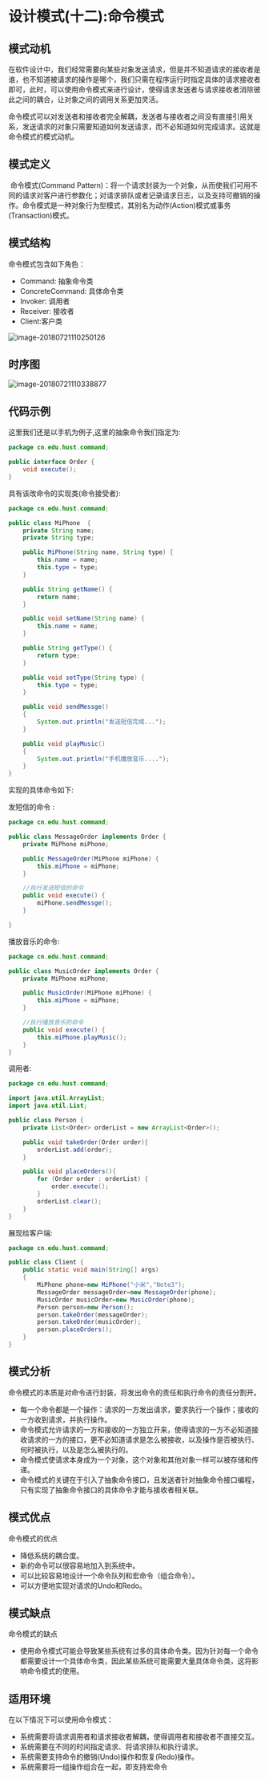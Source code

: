 # 设计模式(十二):命令模式

## 模式动机

​	在软件设计中，我们经常需要向某些对象发送请求，但是并不知道请求的接收者是谁，也不知道被请求的操作是哪个，我们只需在程序运行时指定具体的请求接收者即可，此时，可以使用命令模式来进行设计，使得请求发送者与请求接收者消除彼此之间的耦合，让对象之间的调用关系更加灵活。

​	命令模式可以对发送者和接收者完全解耦，发送者与接收者之间没有直接引用关系，发送请求的对象只需要知道如何发送请求，而不必知道如何完成请求。这就是命令模式的模式动机。

## 模式定义

​	命令模式(Command Pattern)：将一个请求封装为一个对象，从而使我们可用不同的请求对客户进行参数化；对请求排队或者记录请求日志，以及支持可撤销的操作。命令模式是一种对象行为型模式，其别名为动作(Action)模式或事务(Transaction)模式。

## 模式结构

命令模式包含如下角色：

- Command: 抽象命令类
- ConcreteCommand: 具体命令类
- Invoker: 调用者
- Receiver: 接收者
- Client:客户类

 ![image-20180721110250126](/Users/youyujie/Documents/Java知识点复习图片/命令模式类图.png)

## 时序图

![image-20180721110338877](/Users/youyujie/Documents/Java知识点复习图片/命令模式时序图.png)

## 代码示例 

这里我们还是以手机为例子,这里的抽象命令我们指定为:

```java
package cn.edu.hust.command;

public interface Order {
    void execute();
}

```

具有该改命令的实现类(命令接受者):

```java
package cn.edu.hust.command;

public class MiPhone  {
    private String name;
    private String type;

    public MiPhone(String name, String type) {
        this.name = name;
        this.type = type;
    }

    public String getName() {
        return name;
    }

    public void setName(String name) {
        this.name = name;
    }

    public String getType() {
        return type;
    }

    public void setType(String type) {
        this.type = type;
    }

    public void sendMessge()
    {
        System.out.println("发送短信完成...");
    }

    public void playMusic()
    {
        System.out.println("手机播放音乐....");
    }
}
```

实现的具体命令如下:

发短信的命令 :

```java
package cn.edu.hust.command;

public class MessageOrder implements Order {
    private MiPhone miPhone;

    public MessageOrder(MiPhone miPhone) {
        this.miPhone = miPhone;
    }

    //执行发送短信的命令
    public void execute() {
        miPhone.sendMessge();
    }

}

```

播放音乐的命令:

```java
package cn.edu.hust.command;

public class MusicOrder implements Order {
    private MiPhone miPhone;

    public MusicOrder(MiPhone miPhone) {
        this.miPhone = miPhone;
    }

    //执行播放音乐的命令
    public void execute() {
        this.miPhone.playMusic();
    }
}

```

调用者:

```java
package cn.edu.hust.command;

import java.util.ArrayList;
import java.util.List;

public class Person {
    private List<Order> orderList = new ArrayList<Order>();

    public void takeOrder(Order order){
        orderList.add(order);
    }

    public void placeOrders(){
        for (Order order : orderList) {
            order.execute();
        }
        orderList.clear();
    }
}

```

展现给客户端:

```java
package cn.edu.hust.command;

public class Client {
    public static void main(String[] args)
    {
        MiPhone phone=new MiPhone("小米","Note3");
        MessageOrder messageOrder=new MessageOrder(phone);
        MusicOrder musicOrder=new MusicOrder(phone);
        Person person=new Person();
        person.takeOrder(messageOrder);
        person.takeOrder(musicOrder);
        person.placeOrders();
    }
}

```

## 模式分析

命令模式的本质是对命令进行封装，将发出命令的责任和执行命令的责任分割开。

- 每一个命令都是一个操作：请求的一方发出请求，要求执行一个操作；接收的一方收到请求，并执行操作。
- 命令模式允许请求的一方和接收的一方独立开来，使得请求的一方不必知道接收请求的一方的接口，更不必知道请求是怎么被接收，以及操作是否被执行、何时被执行，以及是怎么被执行的。
- 命令模式使请求本身成为一个对象，这个对象和其他对象一样可以被存储和传递。
- 命令模式的关键在于引入了抽象命令接口，且发送者针对抽象命令接口编程，只有实现了抽象命令接口的具体命令才能与接收者相关联。

## 模式优点

命令模式的优点

- 降低系统的耦合度。
- 新的命令可以很容易地加入到系统中。
- 可以比较容易地设计一个命令队列和宏命令（组合命令）。
- 可以方便地实现对请求的Undo和Redo。

## 模式缺点

命令模式的缺点

- 使用命令模式可能会导致某些系统有过多的具体命令类。因为针对每一个命令都需要设计一个具体命令类，因此某些系统可能需要大量具体命令类，这将影响命令模式的使用。

## 适用环境

在以下情况下可以使用命令模式：

- 系统需要将请求调用者和请求接收者解耦，使得调用者和接收者不直接交互。
- 系统需要在不同的时间指定请求、将请求排队和执行请求。
- 系统需要支持命令的撤销(Undo)操作和恢复(Redo)操作。
- 系统需要将一组操作组合在一起，即支持宏命令